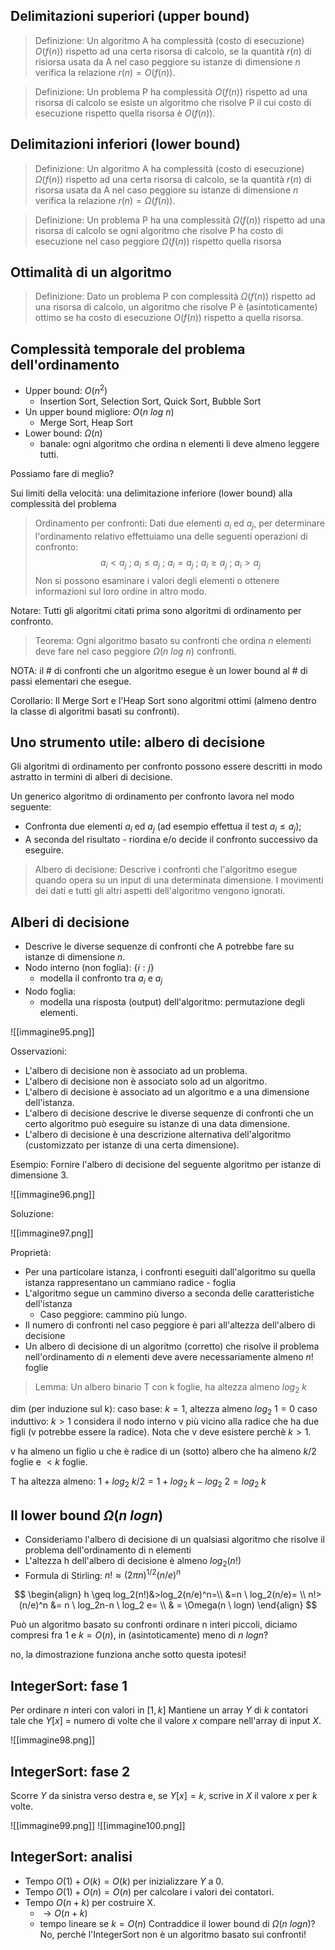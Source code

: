 
## Delimitazioni superiori (upper bound)

>Definizione:
>Un algoritmo A ha complessità (costo di esecuzione) $O(f(n))$ rispetto ad una certa risorsa di calcolo, se la quantità $r(n)$ di risiorsa usata da A nel caso peggiore su istanze di dimensione $n$ verifica la relazione $r(n) = O(f(n))$.

>Definizione:
>Un problema P ha complessità $O(f(n))$ rispetto ad una risorsa di calcolo se esiste un algoritmo che risolve P il cui costo di esecuzione rispetto quella risorsa è $O(f(n))$.

## Delimitazioni inferiori (lower bound)

>Definizione: 
>Un algoritmo A ha complessità (costo di esecuzione) $\Omega(f(n))$ rispetto ad una certa risorsa di calcolo, se la quantità $r(n)$ di risorsa usata da A nel caso peggiore su istanze di dimensione $n$ verifica la relazione $r(n)=\Omega(f(n))$.

>Definizione:
>Un problema P ha una complessità $\Omega(f(n))$ rispetto ad una risorsa di calcolo se ogni algoritmo che risolve P ha costo di esecuzione nel caso peggiore $\Omega(f(n))$ rispetto quella risorsa

## Ottimalità di un algoritmo

>Definizione:
>Dato un problema P con complessità $\Omega(f(n))$ rispetto ad una risorsa di calcolo, un algoritmo che risolve P è (asintoticamente) ottimo se ha costo di esecuzione $O(f(n))$ rispetto a quella risorsa.

## Complessità temporale del problema dell'ordinamento

- Upper bound: $O(n^2)$
	- Insertion Sort, Selection Sort, Quick Sort, Bubble Sort
- Un upper bound migliore: $O(n \ log \ n)$ 
	- Merge Sort, Heap Sort
- Lower bound: $\Omega(n)$ 
	- banale: ogni algoritmo che ordina n elementi li deve almeno leggere tutti.

Possiamo fare di meglio?

Sui limiti della velocità: una delimitazione inferiore (lower bound) alla complessità del problema

>Ordinamento per confronti:
>Dati due elementi $a_i$ ed $a_j$, per determinare l'ordinamento relativo effettuiamo una delle seguenti operazioni di confronto:
>$$a_i < a_j \ ; \ a_i\leq a_j \ ; \ a_i = a_j \ ; \ a_i\geq a_j \ ; \ a_i>a_j$$
>Non si possono esaminare i valori degli elementi o ottenere informazioni sul loro ordine in altro modo.

Notare: Tutti gli algoritmi citati prima sono algoritmi di ordinamento per confronto.

>Teorema:
>Ogni algoritmo basato su confronti che ordina $n$ elementi deve fare nel caso peggiore $\Omega(n \ log \ n)$ confronti.

NOTA: il # di confronti che un algoritmo esegue è un lower bound al # di passi elementari che esegue.

Corollario:
Il Merge Sort e l'Heap Sort sono algoritmi ottimi (almeno dentro la classe di algoritmi basati su confronti).

## Uno strumento utile: albero di decisione

Gli algoritmi di ordinamento per confronto possono essere descritti in modo astratto in termini di alberi di decisione.

Un generico algoritmo di ordinamento per confronto lavora nel modo seguente:
- Confronta due elementi $a_i$ ed $a_j$ (ad esempio effettua il test $a_i \leq a_j$);
- A seconda del risultato - riordina e/o decide il confronto successivo da eseguire.

>Albero di decisione:
>Descrive i confronti che l'algoritmo esegue quando opera su un input di una determinata dimensione. I movimenti dei dati e tutti gli altri aspetti dell'algoritmo vengono ignorati.

## Alberi di decisione

- Descrive le diverse sequenze di confronti che A  potrebbe fare su istanze di dimensione $n$.
- Nodo interno (non foglia): {$i:j$}
	- modella il confronto tra $a_i$ e $a_j$
- Nodo foglia: 
	- modella una risposta (output) dell'algoritmo: permutazione degli elementi.

![[immagine95.png]]

Osservazioni:
- L'albero di decisione non è associato ad un problema.
- L'albero di decisione non è associato solo ad un algoritmo.
- L'albero di decisione è associato ad un algoritmo e a una dimensione dell'istanza.
- L'albero di decisione descrive le diverse sequenze di confronti che un certo algoritmo può eseguire su istanze di una data dimensione.
- L'albero di decisione è una descrizione alternativa dell'algoritmo (customizzato per istanze di una certa dimensione).

Esempio:
Fornire l'albero di decisione del seguente algoritmo per istanze di dimensione 3.

![[immagine96.png]]

Soluzione:

![[immagine97.png]]

Proprietà:

- Per una particolare istanza, i confronti eseguiti dall'algoritmo su quella istanza rappresentano un cammiano radice - foglia
- L'algoritmo segue un cammino diverso a seconda delle caratteristiche dell'istanza 
	- Caso peggiore: cammino più lungo.
- Il numero di confronti nel caso peggiore è pari all'altezza dell'albero di decisione
- Un albero di decisione di un algoritmo (corretto) che risolve il problema nell'ordinamento di $n$ elementi deve avere necessariamente almeno $n!$ foglie

>Lemma:
>Un albero binario T con k foglie, ha altezza almeno $log_2 \ k$ 

dim (per induzione sul k):
caso base: $k = 1$, altezza almeno $log_2 \ 1 = 0$ 
caso induttivo: $k>1$ 
considera il nodo interno v più vicino alla radice che ha due figli (v potrebbe essere la radice). Nota che v deve esistere perchè $k>1$.

v ha almeno un figlio u che è radice di un (sotto) albero che ha almeno $k/2$ foglie e $<k$ foglie.

T ha altezza almeno:
$1+log_2 \ k/2=1+log_2 \ k - log_2 \ 2=log_2 \ k$ 

## Il lower bound $\Omega(n \ logn)$ 

- Consideriamo l'albero di decisione di un qualsiasi algoritmo che risolve il problema dell'ordinamento di n elementi
- L'altezza h dell'albero di decisione è almeno $log_2 (n!)$ 
- Formula di Stirling: $n! \approx (2 \pi n)^{1/2}(n/e)^n$ 

$$
\begin{align}
h \geq log_2(n!)&>log_2(n/e)^n=\\
&=n \ log_2(n/e)= \\
n!>(n/e)^n &= n \ log_2n-n \ log_2 e= \\
& = \Omega(n \ logn) 
\end{align}
$$

Può un algoritmo basato su confronti ordinare n interi piccoli, diciamo compresi fra 1 e $k = O(n)$, in (asintoticamente) meno di $n \ logn$?

no, la dimostrazione funziona anche sotto questa ipotesi!

## IntegerSort: fase 1

Per ordinare $n$ interi con valori in $[1,k]$ 
Mantiene un array $Y$ di $k$ contatori tale che $Y[x]$ = numero di volte che il valore $x$ compare nell'array di input $X$.

![[immagine98.png]]

## IntegerSort: fase 2

Scorre $Y$ da sinistra verso destra e, se $Y[x]=k$, scrive in $X$ il valore $x$ per $k$ volte.

![[immagine99.png]]
![[immagine100.png]]

## IntegerSort: analisi

- Tempo $O(1)+O(k)=O(k)$ per inizializzare $Y$ a 0.
- Tempo $O(1)+O(n)=O(n)$ per calcolare i valori dei contatori.
- Tempo $O(n+k)$ per costruire X.
	- $\rightarrow O(n+k)$ 
	- tempo lineare se $k = O(n)$ 
Contraddice il lower bound di $\Omega(n \ logn)$?
No, perchè l'IntegerSort non è un algoritmo basato sui confronti!

